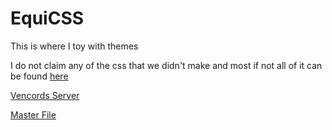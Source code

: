 # EquiCSS

This is where I toy with themes

I do not claim any of the css that we didn't make and most if not all of it can be found [here](https://discord.com/channels/1015060230222131221/1028106818368589824)

[Vencords Server](https://discord.gg/vencord)

[Master File](https://raw.githubusercontent.com/Equicord/EquiCSS/main/EquiCSS.css) 